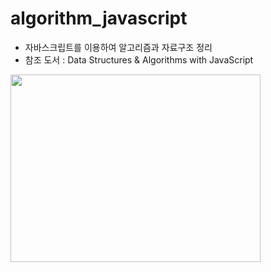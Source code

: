 # algorithm_javascript

- 자바스크립트를 이용하여 알고리즘과 자료구조 정리   
- 참조 도서 : Data Structures & Algorithms with JavaScript

<div>
<img src="https://raw.githubusercontent.com/seochangwook/algorithm_javascript/master/book_image.png" width="400" height="300">
</div>
